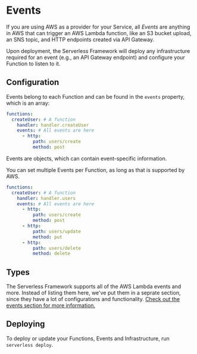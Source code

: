 <!--
title: Serverless Framework - AWS Lambda Guide - Events
menuText: Events
menuOrder: 5
description: Configuring AWS Lambda function events in the Serverless Framework
layout: Doc
-->

# Events

If you are using AWS as a provider for your Service, all *Events* are anything in AWS that can trigger an AWS Lambda function, like an S3 bucket upload, an SNS topic, and HTTP endpoints created via API Gateway.

Upon deployment, the Serverless Framework will deploy any infrastructure required for an event (e.g., an API Gateway endpoint) and configure your Function to listen to it.

## Configuration

Events belong to each Function and can be found in the `events` property, which is an array:

```yml
functions:
  createUser: # A function
    handler: handler.createUser
    events: # All events are here
      - http:
          path: users/create
          method: post
```

Events are objects, which can contain event-specific information.

You can set multiple Events per Function, as long as that is supported by AWS.

```yml
functions:
  createUser: # A function
    handler: handler.users
    events: # All events are here
      - http:
          path: users/create
          method: post
      - http:
          path: users/update
          method: put
      - http:
          path: users/delete
          method: delete
```

## Types

The Serverless Framework supports all of the AWS Lambda events and more.  Instead of listing them here, we've put them in a seprate section, since they have a lot of configurations and functionality.  [Check out the events section for more information.](../events)

## Deploying

To deploy or update your Functions, Events and Infrastructure, run `serverless deploy`.